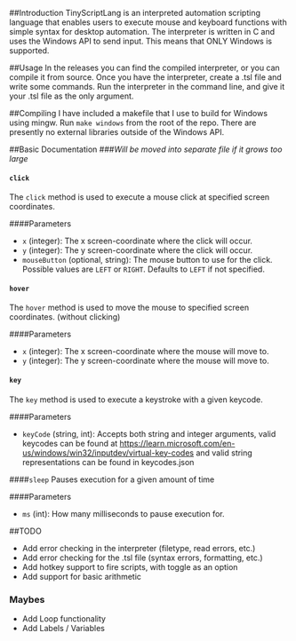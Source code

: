 ##Introduction
TinyScriptLang is an interpreted automation scripting language that enables users to execute mouse and keyboard functions with simple syntax for desktop automation. The interpreter is written in C and uses the Windows API to send input. This means that ONLY Windows is supported.

##Usage
In the releases you can find the compiled interpreter, or you can compile it from source. Once you have the interpreter, create a .tsl file and write some commands. Run the interpreter in the command line, and give it your .tsl file as the only argument.

##Compiling
I have included a makefile that I use to build for Windows using mingw. Run `make windows` from the root of the repo. There are presently no external libraries outside of the Windows API.

##Basic Documentation
###*Will be moved into separate file if it grows too large*

#### `click`

The `click` method is used to execute a mouse click at specified screen coordinates.

####Parameters
- `x` (integer): The x screen-coordinate where the click will occur.
- `y` (integer): The y screen-coordinate where the click will occur.
- `mouseButton` (optional, string): The mouse button to use for the click. Possible values are `LEFT` or `RIGHT`. Defaults to `LEFT` if not specified.

#### `hover`

The `hover` method is used to move the mouse to specified screen coordinates. (without clicking)

####Parameters
- `x` (integer): The x screen-coordinate where the mouse will move to.
- `y` (integer): The y screen-coordinate where the mouse will move to.

#### `key`

The `key` method is used to execute a keystroke with a given keycode.

####Parameters
- `keyCode` (string, int): Accepts both string and integer arguments, valid keycodes can be found at https://learn.microsoft.com/en-us/windows/win32/inputdev/virtual-key-codes and valid string representations can be found in keycodes.json

####`sleep`
Pauses execution for a given amount of time

####Parameters
- `ms` (int): How many milliseconds to pause execution for.


##TODO
- Add error checking in the interpreter (filetype, read errors, etc.)
- Add error checking for the .tsl file (syntax errors, formatting, etc.)
- Add hotkey support to fire scripts, with toggle as an option
- Add support for basic arithmetic
 
### Maybes
- Add Loop functionality
- Add Labels / Variables 